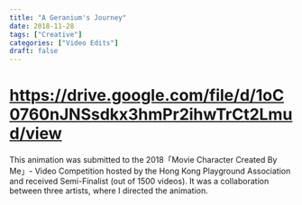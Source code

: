 ```yaml
---
title: "A Geranium's Journey"
date: 2018-11-28
tags: ["Creative"]
categories: ["Video Edits"]
draft: false
---
```


# https://drive.google.com/file/d/1oC0760nJNSsdkx3hmPr2ihwTrCt2Lmud/view

This animation was submitted to the 2018「Movie Character Created By Me」- Video Competition hosted by the Hong Kong Playground Association and received Semi-Finalist (out of 1500 videos). It was a collaboration between three artists, where I directed the animation.
